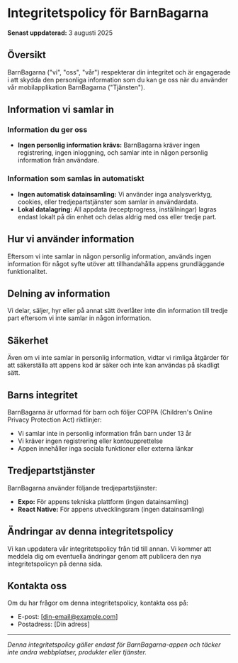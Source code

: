 # Integritetspolicy för BarnBagarna

**Senast uppdaterad:** 3 augusti 2025

## Översikt

BarnBagarna ("vi", "oss", "vår") respekterar din integritet och är engagerade i att skydda den personliga information som du kan ge oss när du använder vår mobilapplikation BarnBagarna ("Tjänsten").

## Information vi samlar in

### Information du ger oss
- **Ingen personlig information krävs:** BarnBagarna kräver ingen registrering, ingen inloggning, och samlar inte in någon personlig information från användare.

### Information som samlas in automatiskt
- **Ingen automatisk datainsamling:** Vi använder inga analysverktyg, cookies, eller tredjepartstjänster som samlar in användardata.
- **Lokal datalagring:** All appdata (receptprogress, inställningar) lagras endast lokalt på din enhet och delas aldrig med oss eller tredje part.

## Hur vi använder information

Eftersom vi inte samlar in någon personlig information, används ingen information för något syfte utöver att tillhandahålla appens grundläggande funktionalitet.

## Delning av information

Vi delar, säljer, hyr eller på annat sätt överlåter inte din information till tredje part eftersom vi inte samlar in någon information.

## Säkerhet

Även om vi inte samlar in personlig information, vidtar vi rimliga åtgärder för att säkerställa att appens kod är säker och inte kan användas på skadligt sätt.

## Barns integritet

BarnBagarna är utformad för barn och följer COPPA (Children's Online Privacy Protection Act) riktlinjer:
- Vi samlar inte in personlig information från barn under 13 år
- Vi kräver ingen registrering eller kontoupprettelse
- Appen innehåller inga sociala funktioner eller externa länkar

## Tredjepartstjänster

BarnBagarna använder följande tredjepartstjänster:
- **Expo:** För appens tekniska plattform (ingen datainsamling)
- **React Native:** För appens utvecklingsram (ingen datainsamling)

## Ändringar av denna integritetspolicy

Vi kan uppdatera vår integritetspolicy från tid till annan. Vi kommer att meddela dig om eventuella ändringar genom att publicera den nya integritetspolicyn på denna sida.

## Kontakta oss

Om du har frågor om denna integritetspolicy, kontakta oss på:
- E-post: [din-email@example.com]
- Postadress: [Din adress]

---

*Denna integritetspolicy gäller endast för BarnBagarna-appen och täcker inte andra webbplatser, produkter eller tjänster.*